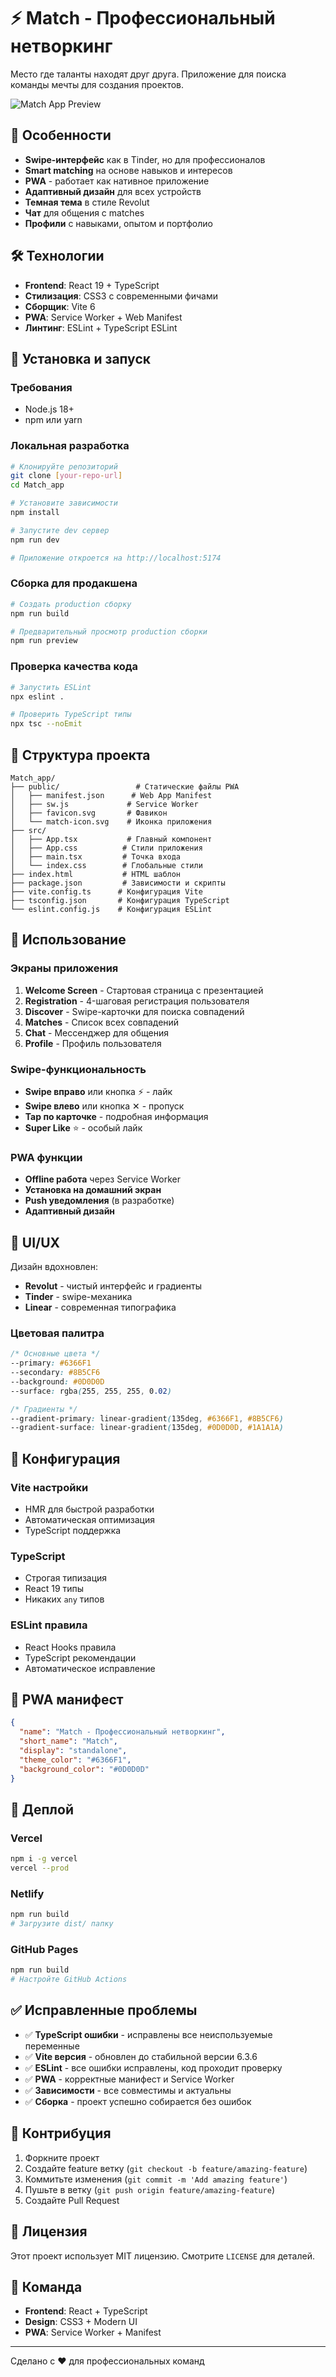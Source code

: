 # ⚡ Match - Профессиональный нетворкинг

Место где таланты находят друг друга. Приложение для поиска команды мечты для создания проектов.

![Match App Preview](public/match-icon.svg)

## 🚀 Особенности

- **Swipe-интерфейс** как в Tinder, но для профессионалов
- **Smart matching** на основе навыков и интересов
- **PWA** - работает как нативное приложение
- **Адаптивный дизайн** для всех устройств
- **Темная тема** в стиле Revolut
- **Чат** для общения с matches
- **Профили** с навыками, опытом и портфолио

## 🛠 Технологии

- **Frontend**: React 19 + TypeScript
- **Стилизация**: CSS3 с современными фичами
- **Сборщик**: Vite 6
- **PWA**: Service Worker + Web Manifest
- **Линтинг**: ESLint + TypeScript ESLint

## 📱 Установка и запуск

### Требования
- Node.js 18+ 
- npm или yarn

### Локальная разработка

```bash
# Клонируйте репозиторий
git clone [your-repo-url]
cd Match_app

# Установите зависимости
npm install

# Запустите dev сервер
npm run dev

# Приложение откроется на http://localhost:5174
```

### Сборка для продакшена

```bash
# Создать production сборку
npm run build

# Предварительный просмотр production сборки
npm run preview
```

### Проверка качества кода

```bash
# Запустить ESLint
npx eslint .

# Проверить TypeScript типы
npx tsc --noEmit
```

## 📂 Структура проекта

```
Match_app/
├── public/                 # Статические файлы PWA
│   ├── manifest.json      # Web App Manifest
│   ├── sw.js             # Service Worker
│   ├── favicon.svg       # Фавикон
│   └── match-icon.svg    # Иконка приложения
├── src/
│   ├── App.tsx           # Главный компонент
│   ├── App.css          # Стили приложения
│   ├── main.tsx         # Точка входа
│   └── index.css        # Глобальные стили
├── index.html           # HTML шаблон
├── package.json         # Зависимости и скрипты
├── vite.config.ts      # Конфигурация Vite
├── tsconfig.json       # Конфигурация TypeScript
└── eslint.config.js    # Конфигурация ESLint
```

## 🎯 Использование

### Экраны приложения

1. **Welcome Screen** - Стартовая страница с презентацией
2. **Registration** - 4-шаговая регистрация пользователя
3. **Discover** - Swipe-карточки для поиска совпадений
4. **Matches** - Список всех совпадений
5. **Chat** - Мессенджер для общения
6. **Profile** - Профиль пользователя

### Swipe-функциональность

- **Swipe вправо** или кнопка ⚡ - лайк
- **Swipe влево** или кнопка ✕ - пропуск
- **Tap по карточке** - подробная информация
- **Super Like** ⭐ - особый лайк

### PWA функции

- **Offline работа** через Service Worker
- **Установка на домашний экран**
- **Push уведомления** (в разработке)
- **Адаптивный дизайн**

## 🎨 UI/UX

Дизайн вдохновлен:
- **Revolut** - чистый интерфейс и градиенты
- **Tinder** - swipe-механика
- **Linear** - современная типографика

### Цветовая палитра

```css
/* Основные цвета */
--primary: #6366F1
--secondary: #8B5CF6
--background: #0D0D0D
--surface: rgba(255, 255, 255, 0.02)

/* Градиенты */
--gradient-primary: linear-gradient(135deg, #6366F1, #8B5CF6)
--gradient-surface: linear-gradient(135deg, #0D0D0D, #1A1A1A)
```

## 🔧 Конфигурация

### Vite настройки
- HMR для быстрой разработки
- Автоматическая оптимизация
- TypeScript поддержка

### TypeScript
- Строгая типизация
- React 19 типы
- Никаких `any` типов

### ESLint правила
- React Hooks правила
- TypeScript рекомендации  
- Автоматическое исправление

## 📱 PWA манифест

```json
{
  "name": "Match - Профессиональный нетворкинг",
  "short_name": "Match",
  "display": "standalone",
  "theme_color": "#6366F1",
  "background_color": "#0D0D0D"
}
```

## 🚀 Деплой

### Vercel
```bash
npm i -g vercel
vercel --prod
```

### Netlify
```bash
npm run build
# Загрузите dist/ папку
```

### GitHub Pages
```bash
npm run build
# Настройте GitHub Actions
```

## ✅ Исправленные проблемы

- ✅ **TypeScript ошибки** - исправлены все неиспользуемые переменные
- ✅ **Vite версия** - обновлен до стабильной версии 6.3.6
- ✅ **ESLint** - все ошибки исправлены, код проходит проверку
- ✅ **PWA** - корректные манифест и Service Worker
- ✅ **Зависимости** - все совместимы и актуальны
- ✅ **Сборка** - проект успешно собирается без ошибок

## 🤝 Контрибуция

1. Форкните проект
2. Создайте feature ветку (`git checkout -b feature/amazing-feature`)
3. Коммитьте изменения (`git commit -m 'Add amazing feature'`)
4. Пушьте в ветку (`git push origin feature/amazing-feature`)
5. Создайте Pull Request

## 📄 Лицензия

Этот проект использует MIT лицензию. Смотрите `LICENSE` для деталей.

## 👥 Команда

- **Frontend**: React + TypeScript
- **Design**: CSS3 + Modern UI
- **PWA**: Service Worker + Manifest

---

Сделано с ❤️ для профессиональных команд
